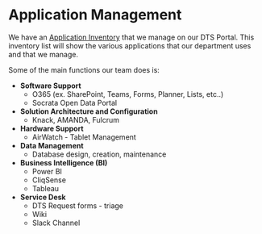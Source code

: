 # Application Management

We have an [Application Inventory](https://atd-dts.gitbook.io/atd-knack-operations/dts-portal/application-inventory) that we manage on our DTS Portal. This inventory list will show the various applications that our department uses and that we manage. 

Some of the main functions our team does is:

* **Software Support**
  * O365 \(ex. SharePoint, Teams, Forms, Planner, Lists, etc..\)
  * Socrata Open Data Portal
* **Solution Architecture and Configuration**
  * Knack, AMANDA, Fulcrum
* **Hardware Support** 
  * AirWatch - Tablet Management
* **Data Management**
  * Database design, creation, maintenance
* **Business Intelligence \(BI\)** 
  * Power BI
  * CliqSense
  * Tableau
* **Service Desk**
  * DTS Request forms - triage
  * Wiki 
  * Slack Channel


